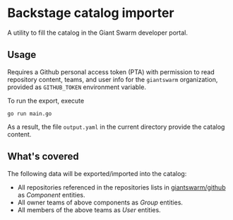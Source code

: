# Backstage catalog importer

A utility to fill the catalog in the Giant Swarm developer portal.

## Usage

Requires a Github personal access token (PTA) with permission to read repository content, teams, and user info for the `giantswarm` organization, provided as `GITHUB_TOKEN` environment variable.

To run the export, execute

```nohighlight
go run main.go
```

As a result, the file `output.yaml` in the current directory provide the catalog content.

## What's covered

The following data will be exported/imported into the catalog:

- All repositories referenced in the repositories lists in [giantswarm/github](https://github.com/giantswarm/github/tree/main/repositories) as _Component_ entities.
- All owner teams of above components as _Group_ entities.
- All members of the above teams as _User_ entities.
